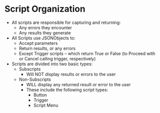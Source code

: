 # Script Organization

- All scripts are responsible for capturing and returning:
  - Any errors they encounter
  - Any results they generate
- All Scripts use JSONObjects to:
  - Accept parameters
  - Return results, or any errors
  - Except Trigger scripts – which return True or False (to Proceed with or Cancel calling trigger, respectively)
- Scripts are divided into two basic types:
  - Subscripts
    - Will NOT display results or errors to the user
  - Non-Subscripts 
    - WILL display any returned result or error to the user
    - These include the following script types:
      - Button
      - Trigger
      - Script Menu
